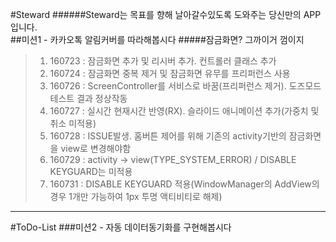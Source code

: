 #Steward
######Steward는 목표를 향해 날아갈수있도록 도와주는 당신만의 APP입니다.
<br>
##미션1 - 카카오톡 알림커버를 따라해봅시다
#####잠금화면? 그까이거 껌이지
>1. 160723 : 잠금화면 추가 및 리시버 추가. 컨트롤러 클래스 추가
>2. 160724 : 잠금화면 중복 제거 및 잠금화면 유무를 프리퍼런스 사용
>3. 160726 : ScreenController를 서비스로 바꿈(프리퍼런스 제거). 도즈모드 테스트 결과 정상작동
>4. 160727 : 실시간 현재시간 반영(RX). 슬라이드 애니메이션 추가(가중치 및 취소 미적용)
>5. 160728 : ISSUE발생. 홈버튼 제어를 위해 기존의 activity기반의 잠금화면을 view로 변경해야함
>6. 160729 : activity -> view(TYPE_SYSTEM_ERROR) / DISABLE KEYGUARD는 미적용
>7. 160731 : DISABLE KEYGUARD 적용(WindowManager의 AddView의 경우 1개만 가능하여 1px 투명 액티비티로 해제)

----------------------------------------------------------------------------------

#ToDo-List
###미션2 - 자동 데이터동기화를 구현해봅시다